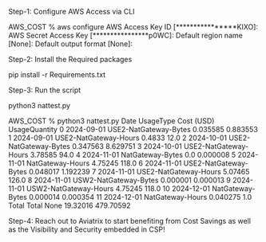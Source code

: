 Step-1: Configure AWS Access via CLI

AWS_COST % aws configure
AWS Access Key ID [****************KIXO]:
AWS Secret Access Key [****************p0WC]:
Default region name [None]:
Default output format [None]:

Step-2: Install the Required packages

pip install -r Requirements.txt

Step-3: Run the script

python3 nattest.py

AWS_COST % python3 nattest.py
             Date              UsageType Cost (USD) UsageQuantity
0      2024-09-01  USE2-NatGateway-Bytes   0.035585      0.883553
1      2024-09-01  USE2-NatGateway-Hours     0.4833          12.0
2      2024-10-01  USE2-NatGateway-Bytes   0.347563      8.629751
3      2024-10-01  USE2-NatGateway-Hours    3.78585          94.0
4      2024-11-01       NatGateway-Bytes        0.0      0.000008
5      2024-11-01       NatGateway-Hours    4.75245         118.0
6      2024-11-01  USE2-NatGateway-Bytes   0.048017      1.192239
7      2024-11-01  USE2-NatGateway-Hours    5.07465         126.0
8      2024-11-01  USW2-NatGateway-Bytes   0.000001      0.000013
9      2024-11-01  USW2-NatGateway-Hours    4.75245         118.0
10     2024-12-01       NatGateway-Bytes   0.000014      0.000354
11     2024-12-01       NatGateway-Hours   0.040275           1.0
Total       Total                   None   19.32016     479.70592

Step-4: Reach out to Aviatrix to start benefiting from Cost Savings as well as the Visibility and Security embedded in CSP!

